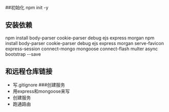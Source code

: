 ##初始化
npm init -y
## 安装依赖
npm install body-parser cookie-parser debug ejs express morgan npm install body-parser  cookie-parser debug ejs express morgan serve-favicon express-session connect-mongo mongoose connect-flash multer async bootstrap --save
## 和远程仓库链接
- 写.gitignore
###创建服务
- 用express和mongoose来写
- 创建服务
- 跑通路由




